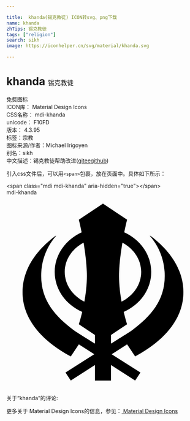 ```yaml
---

title:  khanda(锡克教徒) ICON转svg、png下载
name: khanda
zhTips: 锡克教徒
tags: ["religion"]
search: sikh
image: https://iconhelper.cn/svg/material/khanda.svg

---
```


# khanda  <small style="font-size: 60%;font-weight: 100">锡克教徒</small>


<div class="detail-page">
<p>
<span><span class="badge-success badge">免费图标</span> </span>
<br/>
<span>
ICON库：
<span class="badge-secondary badge">Material Design Icons</span> 
</span>
<br/>
<span>
CSS名称：
<span class="badge-secondary badge">mdi-khanda</span> 
</span>
<br/>
<span>
unicode：
<span class="badge-secondary badge">F10FD</span> 
<copy-btn content='F10FD' btn-title=""></copy-btn>
<copy-btn :content='String.fromCodePoint(parseInt("F10FD", 16))' btn-title="复制U"></copy-btn>
</span>
<br/>
<span>
版本：
<span class="badge-secondary badge">4.3.95</span> 
</span><br/><span>标签：<span class="badge-light badge"><router-link to="/tags/religion.html">宗教</router-link></span></span>
<br/>
<span>图标来源/作者：<span class="badge-light badge">Michael Irigoyen</span></span> 
<br/>
<span>别名：<span class="badge-light badge">sikh</span></span><br/><span class="zh-detail">中文描述：<span class="badge-primary badge">锡克教徒</span><span class="help-link"><span>帮助改进</span>(<a href="https://gitee.com/liuwave/icon-helper/edit/master/json/material/khanda.json" target="_blank" rel="noopener noreferrer">gitee</a><a href="https://github.com/liuwave/icon-helper/edit/master/json/material/khanda.json" target="_blank" rel="noopener noreferrer">github</a></span>)</span><br/>
</p>
</div>
<div class="alert alert-dark">
  <i class="mdi mdi-khanda mdi-48px"></i>
  <i class="mdi mdi-khanda mdi-36px"></i>
  <i class="mdi mdi-khanda mdi-24px"></i>
  <i class="mdi mdi-khanda mdi-18px"></i>
</div>
<div>
  <p>引入css文件后，可以用<code>&lt;span&gt;</code>包裹，放在页面中。具体如下所示：    
  </p>
  <div class="alert alert-primary" style="font-size: 14px">
    &lt;span class="mdi mdi-khanda" aria-hidden="true"&gt;&lt;/span&gt;
    <copy-btn content='<span class="mdi mdi-khanda" aria-hidden="true"></span>'></copy-btn>
  </div>
  <div class="alert alert-secondary">
    <i class="mdi mdi-khanda"
    style="font-size: 24px"
    aria-hidden="true"></i> mdi-khanda
    <copy-btn content="mdi-khanda" btn-title="复制图标名称"></copy-btn>
  </div>
</div>
<div id="svg" class="svg-wrap">
<svg xmlns="http://www.w3.org/2000/svg" viewBox="0 0 24 24"><path d="M16 20C19.72 18 22 15.27 22 12C22 9.34 20.46 6.9 17.89 5H17.82C19 6.35 19.68 8.09 19.68 10C19.68 13 18 15 15.5 16.83C15.5 16.84 14.38 17.54 13 18.41V17.33L15 16C15 16 14.8 15.4 14.58 14.46C16.6 13.58 18 11.69 18 9.5C18 7.34 16.64 5.47 14.65 4.57C14.84 3.63 15 3 15 3L12 1L9 3C9 3 9.16 3.63 9.35 4.57C7.37 5.47 6 7.34 6 9.5C6 11.69 7.4 13.58 9.42 14.46C9.2 15.4 9 16 9 16L11 17.33V18.41C9.62 17.54 8.5 16.84 8.5 16.83C6 15 4.32 13 4.32 10C4.32 8.09 5 6.35 6.18 5H6.12C3.54 6.9 2 9.34 2 12C2 15.27 4.29 18 8 20L9 18.5L10.92 19.73L7.34 22L8 23L11 21.07V23H13V21.07L16 23L16.66 22L13.08 19.73L15 18.5L16 20M16.75 9.5C16.75 11.09 15.76 12.46 14.31 13.19C14.14 12.23 14 11.12 14 10C14 8.67 14.2 7.15 14.42 5.86C15.81 6.6 16.75 7.95 16.75 9.5M7.25 9.5C7.25 7.95 8.19 6.6 9.59 5.86C9.8 7.15 10 8.67 10 10C10 11.12 9.86 12.23 9.69 13.19C8.24 12.46 7.25 11.09 7.25 9.5Z" /></svg>
</div>
<detail full-name='mdi-khanda'></detail>
<div>
<p>关于“khanda”的评论:</p>
</div>
<Vssue title="关于“khanda”的评论" ></Vssue>    
<div><p>更多关于 Material Design Icons的信息，参见：<a target="_blank" href="https://iconhelper.cn/material.html"> Material Design Icons</a>
</p></div>
